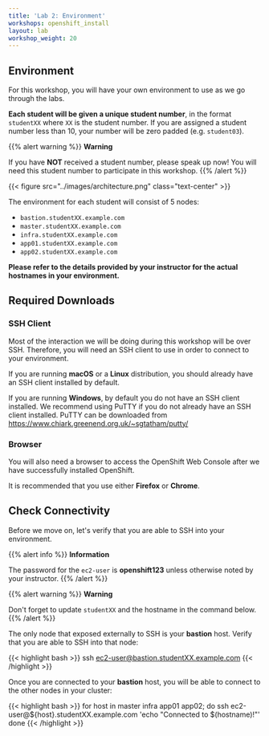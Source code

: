 ```yaml
---
title: 'Lab 2: Environment'
workshops: openshift_install
layout: lab
workshop_weight: 20
---
```


## Environment

For this workshop, you will have your own environment to use as we go through
the labs.

**Each student will be given a unique student number**, in the format
`studentXX` where `XX` is the student number. If you are assigned a student
number less than 10, your number will be zero padded (e.g. `student03`).

{{% alert warning %}}
**Warning**

If you have **NOT** received a student number, please speak up now! You will
need this student number to participate in this workshop.
{{% /alert %}}

{{< figure src="../images/architecture.png" class="text-center" >}}

The environment for each student will consist of 5 nodes:

- `bastion.studentXX.example.com`
- `master.studentXX.example.com`
- `infra.studentXX.example.com`
- `app01.studentXX.example.com`
- `app02.studentXX.example.com`

**Please refer to the details provided by your instructor for the actual
hostnames in your environment.**

## Required Downloads

### SSH Client

Most of the interaction we will be doing during this workshop will be over
SSH. Therefore, you will need an SSH client to use in order to connect to your
environment.

If you are running **macOS** or a **Linux** distribution, you should already have an
SSH client installed by default.

If you are running **Windows**, by default you do not have an SSH client installed.
We recommend using PuTTY if you do not already have an SSH client installed.
PuTTY can be downloaded from https://www.chiark.greenend.org.uk/~sgtatham/putty/

### Browser

You will also need a browser to access the OpenShift Web Console after we have
successfully installed OpenShift.

It is recommended that you use either **Firefox** or **Chrome**.

## Check Connectivity

Before we move on, let's verify that you are able to SSH into your environment.

{{% alert info %}}
**Information**

The  password for the `ec2-user` is **openshift123** unless otherwise noted by
your instructor.
{{% /alert %}}

{{% alert warning %}}
**Warning**

Don't forget to update `studentXX` and the hostname in the command below.
{{% /alert %}}

The only node that exposed externally to SSH is your **bastion** host. Verify
that you are able to SSH into that node:

{{< highlight bash >}}
ssh ec2-user@bastion.studentXX.example.com
{{< /highlight >}}

Once you are connected to your **bastion** host, you will be able to connect
to the other nodes in your cluster:

{{< highlight bash >}}
for host in master infra app01 app02; do
  ssh ec2-user@${host}.studentXX.example.com 'echo "Connected to $(hostname)!"'
done
{{< /highlight >}}
